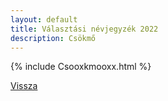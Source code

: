```yaml
---
layout: default
title: Választási névjegyzék 2022
description: Csökmő
---
```


{% include Csooxkmooxx.html %}

[Vissza](./)